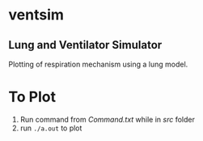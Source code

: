 # ventsim
Lung and Ventilator Simulator
---------

Plotting of respiration mechanism using a lung model.

To Plot
====
1. Run command from _Command.txt_ while in _src_ folder
2. run `./a.out` to plot


